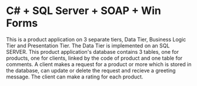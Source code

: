 # C# + SQL Server + SOAP + Win Forms

This is a product application on 3 separate tiers, Data Tier, Business Logic Tier and Presentation Tier. The Data Tier is implemented on an SQL 
SERVER. This product application's database contains 3 tables, one for products, one for clients, linked by the code of product and one table for comments. A client makes a request for a product or more which is stored in the database, can update or delete the request and recieve a greeting message. The client can make a rating for each product.
